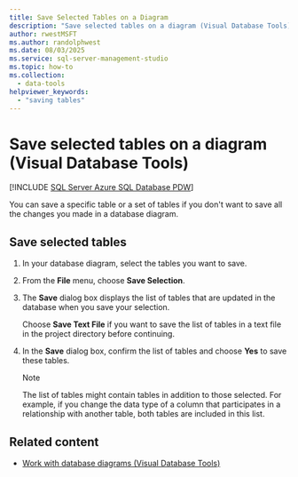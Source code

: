 ```yaml
---
title: Save Selected Tables on a Diagram
description: "Save selected tables on a diagram (Visual Database Tools)"
author: rwestMSFT
ms.author: randolphwest
ms.date: 08/03/2025
ms.service: sql-server-management-studio
ms.topic: how-to
ms.collection:
  - data-tools
helpviewer_keywords:
  - "saving tables"
---
```

# Save selected tables on a diagram (Visual Database Tools)

[!INCLUDE [SQL Server Azure SQL Database PDW](../includes/applies-to-version/sql-asdb-asdbmi-pdw.md)]

You can save a specific table or a set of tables if you don't want to save all the changes you made in a database diagram.

## Save selected tables

1. In your database diagram, select the tables you want to save.

1. From the **File** menu, choose **Save Selection**.

1. The **Save** dialog box displays the list of tables that are updated in the database when you save your selection.

   Choose **Save Text File** if you want to save the list of tables in a text file in the project directory before continuing.

1. In the **Save** dialog box, confirm the list of tables and choose **Yes** to save these tables.

   > [!NOTE]  
   > The list of tables might contain tables in addition to those selected. For example, if you change the data type of a column that participates in a relationship with another table, both tables are included in this list.

## Related content

- [Work with database diagrams (Visual Database Tools)](work-with-database-diagrams-visual-database-tools.md)
